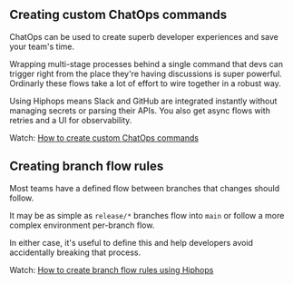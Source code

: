 ## Creating custom ChatOps commands

ChatOps can be used to create superb developer experiences and save your team's time.

Wrapping multi-stage processes behind a single command that devs can trigger right from the place they're having discussions is super powerful. Ordinarly these flows take a lot of effort to wire together in a robust way.

Using Hiphops means Slack and GitHub are integrated instantly without managing secrets or parsing their APIs. You also get async flows with retries and a UI for observability.

Watch: [How to create custom ChatOps commands](https://www.loom.com/share/83a76cf325c043eb8c0210cbee639af0)

## Creating branch flow rules

Most teams have a defined flow between branches that changes should follow.

It may be as simple as `release/*` branches flow into `main` or follow a more complex environment per-branch flow.

In either case, it's useful to define this and help developers avoid accidentally breaking that process.

Watch: [How to create branch flow rules using Hiphops](https://www.loom.com/share/43af99fa2c884cc6b22d7c9b0d67aa32)
